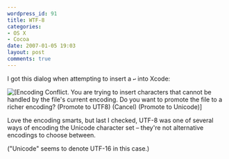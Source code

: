 ```yaml
---
wordpress_id: 91
title: WTF-8
categories:
- OS X
- Cocoa
date: 2007-01-05 19:03
layout: post
comments: true
---
```

I got this dialog when attempting to insert a <code>&#x21A9;</code> into Xcode:

<p class="center"><img src="http://henrik.nyh.se/uploads/utf8orunicode.png" alt="[Encoding Conflict. You are trying to insert characters that cannot be handled by the file's current encoding. Do you want to promote the file to a richer encoding? (Promote to UTF8) (Cancel) (Promote to Unicode)]" /></p>

Love the encoding smarts, but last I checked, UTF-8 was one of several ways of encoding the Unicode character set &ndash; they're not alternative encodings to choose between.

("Unicode" seems to denote UTF-16 in this case.)

